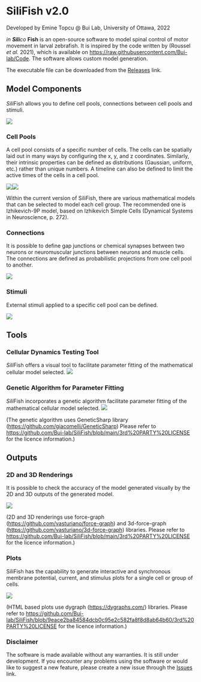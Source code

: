 # SiliFish v2.0

Developed by Emine Topcu @ Bui Lab, University of Ottawa, 2022

*in **Sili**co* **Fish** is an open-source software to model spinal control of motor movement in larval zebrafish. It is inspired by the code written by (Roussel *et al.* 2021), which is available on https://raw.githubusercontent.com/Bui-lab/Code. The software allows custom model generation.

The executable file can be downloaded from the <a href="https://github.com/Bui-lab/SiliFish/releases">Releases</a> link.

## Model Components
*Sili*Fish allows you to define cell pools, connections between cell pools and stimuli.

<img src="https://raw.githubusercontent.com/Bui-lab/SiliFish/main/Snapshots/ModelComponents.png">


### Cell Pools

A cell pool consists of a specific number of cells. The cells can be spatially laid out in many ways by configuring the x, y, and z coordinates. Similarly, their intrinsic properties can be defined as distributions (Gaussian, uniform, etc.) rather than unique numbers. A timeline can also be defined to limit the active times of the cells in a cell pool.

<img src="https://raw.githubusercontent.com/Bui-lab/SiliFish/main/Snapshots/CellPool.png"><img src="https://raw.githubusercontent.com/Bui-lab/SiliFish/main/Snapshots/CellPoolDynamic.png">

Within the current version of SiliFish, there are various mathematical models that can be selected to model each cell group. The recommended one is Izhikevich-9P model, based on Izhikevich Simple Cells (Dynamical Systems in Neuroscience, p. 272).


### Connections

It is possible to define gap junctions or chemical synapses between two neurons or neuromuscular junctions between neurons and muscle cells. The connections are defined as probabilistic projections from one cell pool to another.

<img src="https://raw.githubusercontent.com/Bui-lab/SiliFish/main/Snapshots/Connection.png">


### Stimuli

External stimuli applied to a specific cell pool can be defined.

<img src="https://raw.githubusercontent.com/Bui-lab/SiliFish/main/Snapshots/Stimulus.png" >

## Tools

### Cellular Dynamics Testing Tool
*Sili*Fish offers a visual tool to facilitate parameter fitting of the mathematical cellular model selected.
<img src="https://raw.githubusercontent.com/Bui-lab/SiliFish/main/Snapshots/CellularDynamicsTest.png">

### Genetic Algorithm for Parameter Fitting
*Sili*Fish incorporates a genetic algorithm facilitate parameter fitting of the mathematical cellular model selected.
<img src="https://raw.githubusercontent.com/Bui-lab/SiliFish/main/Snapshots/GeneticAlgorithm.png">

(The genetic algorithm uses GeneticSharp library (https://github.com/giacomelli/GeneticSharp)
Please refer to https://github.com/Bui-lab/SiliFish/blob/main/3rd%20PARTY%20LICENSE for the licence information.)

## Outputs
### 2D and 3D Renderings

It is possible to check the accuracy of the model generated visually by the 2D and 3D outputs of the generated model.

<img src="https://raw.githubusercontent.com/Bui-lab/SiliFish/main/Snapshots/3DModel.png">

(2D and 3D renderings use force-graph (https://github.com/vasturiano/force-graph) and 3d-force-graph (https://github.com/vasturiano/3d-force-graph) libraries.
Please refer to https://github.com/Bui-lab/SiliFish/blob/main/3rd%20PARTY%20LICENSE for the licence information.)



### Plots

SiliFish has the capability to generate interactive and synchronous membrane potential, current, and stimulus plots for a single cell or group of cells.

<img src="https://raw.githubusercontent.com/Bui-lab/SiliFish/main/Snapshots/Plots.png">

(HTML based plots use dygraph (https://dygraphs.com/) libraries.
Please refer to https://github.com/Bui-lab/SiliFish/blob/9eace2ba84584dcb0c95e2c582fa8f8d8ab64b60/3rd%20PARTY%20LICENSE for the licence information.)



### Disclaimer
The software is made available without any warranties. It is still under development. If you encounter any problems using the software or would like to suggest a new feature, please create a new issue through the [Issues](https://raw.githubusercontent.com/Bui-lab/SiliFish/issues) link.

